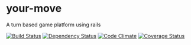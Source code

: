 # your-move
A turn based game platform using rails

[![Build Status][BS img]][Build Status]
[![Dependency Status][DS img]][Dependency Status]
[![Code Climate][CC img]][Code Climate]
[![Coverage Status][CS img]][Coverage Status]

[Build Status]: https://travis-ci.org/tomun/your-move
[Dependency Status]: https://gemnasium.com/tomun/your-move
[Code Climate]: https://codeclimate.com/github/tomun/your-move
[Coverage Status]: https://codeclimate.com/github/tomun/your-move

[BS img]: https://travis-ci.org/tomun/your-move.png
[DS img]: https://gemnasium.com/tomun/your-move.png
[CC img]: https://codeclimate.com/github/tomun/your-move/badges/gpa.svg
[CS img]: https://codeclimate.com/github/tomun/your-move/badges/coverage.svg
